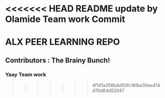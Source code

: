 <<<<<<< HEAD
README
update by Olamide
Team work
Commit
=======
# ALX PEER LEARNING REPO
## Contributors : The Brainy Bunch!
### Yaay Team work
>>>>>>> 4f141a356b4d50fc18fbe30ee414d70d64d52047
